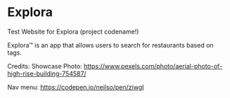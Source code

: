 # Explora

Test Website for Explora (project codename!)

Explora&trade; is an app that allows users to search for restaurants based on tags.

Credits:
Showcase Photo:
https://www.pexels.com/photo/aerial-photo-of-high-rise-building-754587/

Nav menu:
https://codepen.io/neilso/pen/ziwgI
